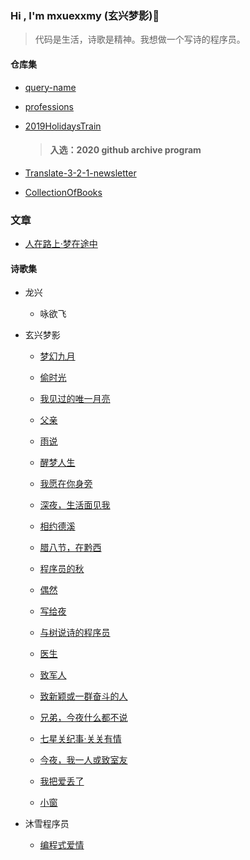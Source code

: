 ### Hi , I'm mxuexxmy (玄兴梦影)👋

> 代码是生活，诗歌是精神。我想做一个写诗的程序员。

#### 仓库集
* [query-name](https://github.com/mxuexxmy/query-name)

* [professions](https://github.com/mxuexxmy/professions)

* [2019HolidaysTrain](https://github.com/mxuexxmy/2019HolidaysTrain)

  >#### 入选：2020 github archive program 

* [Translate-3-2-1-newsletter](https://github.com/mxuexxmy/Translate-3-2-1-newsletter)

* [CollectionOfBooks](https://github.com/mxuexxmy/CollectionOfBooks)

### 文章

* [人在路上·梦在途中](https://mp.weixin.qq.com/s/NFxldytnuXslYPxSfKOIhQ)

#### 诗歌集

* 龙兴
  *  咏欲飞

* 玄兴梦影   

  * [梦幻九月](https://mp.weixin.qq.com/s?src=11&timestamp=1606197141&ver=2725&signature=eVVMhOoXHfNQtvv0qraNOFROXH97DpZR6il-qn77HZRb-uR47QLhop2*xpwmEcj4ZazcIGVS0v8MyPbEMSIHPUh2fWCmefl5NSrCSId65r866nMF-hLHjhC2fdLVsxzs&new=1)   
  * [偷时光](https://www.sohu.com/a/271410642_581694)
  * [我见过的唯一月亮](http://mini.eastday.com/a/180627132001527.html)
  * [父亲](https://www.sohu.com/a/236518971_581694)
  * [雨说](https://www.sohu.com/a/239588684_581694)
  * [醒梦人生](https://new.qq.com/omn/20180619/20180619A1ZVC7.html)

  * [我愿在你身旁](http://www.zgshige.com/c/2019-04-09/9105096.shtml)
  * [深夜，生活面见我](https://www.jianshu.com/p/e7b50e0f9d72)
  * [相约德溪](http://www.zgshige.com/c/2019-04-09/9104987.shtml)
  * [腊八节，在黔西](http://www.zgshige.com/c/2019-02-13/8529513.shtml)
  * [程序员的秋](http://www.zgshige.com/c/2018-10-25/7503696.shtml)
  * [偶然](http://www.zgshige.com/c/2018-10-25/7501381.shtml)
  * [写给夜](http://www.zgshige.com/c/2018-10-09/7352363.shtml)
  * [与树说诗的程序员](http://www.zgshige.com/c/2018-10-09/7347609.shtml)
  * [医生](http://www.zgshige.com/c/2018-09-23/7230637.shtml)
  * [致军人](http://www.zgshige.com/c/2018-09-22/7213365.shtml)
  * [致新颖或一群奋斗的人](http://www.zgshige.com/c/2018-09-20/7204886.shtml)
  * [兄弟，今夜什么都不说](http://www.zgshige.com/c/2018-09-17/7159755.shtml)
  * [七星关纪事·关关有情](http://www.zgshige.com/c/2018-09-10/7126042.shtml)
  * [今夜，我一人或致室友](http://www.zgshige.com/c/2018-09-05/7075315.shtml)
  * [我把爱丢了](http://www.zgshige.com/c/2018-09-02/7058672.shtml)
  * [小窗](http://www.zgshige.com/c/2018-09-02/7058606.shtml)

* 沐雪程序员
  * [编程式爱情](https://www.sohu.com/a/281021777_284898)

<!--
**mxuexxmy/mxuexxmy** is a ✨ _special_ ✨ repository because its `README.md` (this file) appears on your GitHub profile.

Here are some ideas to get you started:

- 🔭 I’m currently working on ...
- 🌱 I’m currently learning ...
- 👯 I’m looking to collaborate on ...
- 🤔 I’m looking for help with ...
- 💬 Ask me about ...
- 📫 How to reach me: ...
- 😄 Pronouns: ...
- ⚡ Fun fact: ...
-->
